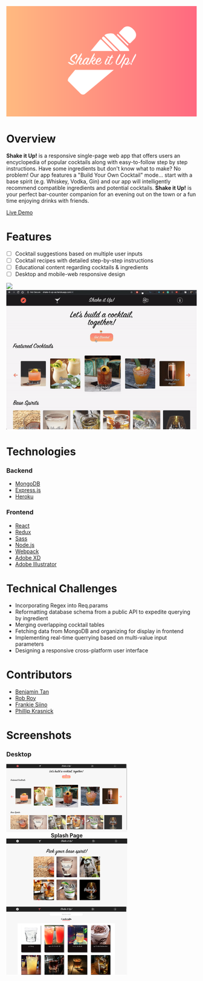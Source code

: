 <img src="https://github.com/BenjaminT88/shake_it_up/blob/master/frontend/src/assets/Logos/SIU%20Logo.png"></img>

# Overview
<strong>Shake it Up!</strong> is a responsive single-page web app that offers users an encyclopedia of popular cocktails along with easy-to-follow step by step instructions. Have some ingredients but don't know what to make? No problem! Our app features a "Build Your Own Cocktail" mode... start with a base spirit (e.g. Whiskey, Vodka, Gin) and our app will intelligently recommend compatible ingredients and potential cocktails. <strong>Shake it Up!</strong> is your perfect bar-counter companion for an evening out on the town or a fun time enjoying drinks with friends.

<a href="http://shake-it-up-aa.herokuapp.com" target="_blank">Live Demo</a>

# Features
- [ ] Cocktail suggestions based on multiple user inputs
- [ ] Cocktail recipes with detailed step-by-step instructions
- [ ] Educational content regarding cocktails & ingredients
- [ ] Desktop and mobile-web responsive design

<img src="https://github.com/BenjaminT88/shake_it_up/blob/master/frontend/src/assets/GIFs/discover.gif"></img>
<img src="https://github.com/BenjaminT88/shake_it_up/blob/master/frontend/src/assets/GIFs/byoc.gif"></img>

# Technologies

### Backend

<ul>
    <a href="https://www.mongodb.com/" target="_blank"><li>MongoDB</li></a>
    <a href="https://expressjs.com/" target="_blank"><li>Express.js</li></a>
    <a href="https://www.heroku.com/" target="_blank"><li>Heroku</li></a>
</ul>

### Frontend

<ul>
    <a href="https://reactjs.org/" target="_blank"><li>React</li></a>
    <a href="https://redux.js.org/" target="_blank"><li>Redux</li></a>
    <a href="https://sass-lang.com/" target="_blank"><li>Sass</li></a>
    <a href="https://nodejs.org/en/" target="_blank"><li>Node.js</li></a>
    <a href="https://webpack.js.org/" target="_blank"><li>Webpack</li></a>
    <a href="https://www.adobe.com/products/xd.html" target="_blank"><li>Adobe XD</li></a>
    <a href="https://www.adobe.com/products/illustrator.html" target="_blank"><li>Adobe Illustrator</li></a>
</ul>

# Technical Challenges

<ul>
    <li>Incorporating Regex into Req.params</li>
    <li>Reformatting database schema from a public API to expedite querying by ingredient</li>
    <li>Merging overlapping cocktail tables</li>
    <li>Fetching data from MongoDB and organizing for display in frontend</li>
    <li>Implementing real-time querrying based on multi-value input parameters</li>
    <li>Designing a responsive cross-platform user interface</li>
</ul>

# Contributors

<ul>
    <a href="https://github.com/BenjaminT88" target="_blank"><li>Benjamin Tan</li></a>
    <a href="https://github.com/robmroy" target="_blank"><li>Rob Roy</li></a>
    <a href="https://github.com/fsiino" target="_blank"><li>Frankie Siino</li></a>
    <a href="https://github.com/SkiesXR" target="_blank"><li>Phillip Krasnick</li></a>
</ul>

# Screenshots

### Desktop

<div style="display: flex; flex-wrap: wrap; justify-content: space-between; align-items: center">
    <div style="display: flex; flex-direction: column; justify-content: center; align-items: center">
    <img src="https://github.com/BenjaminT88/shake_it_up/blob/master/frontend/src/assets/Screenshots/desktop-splash.png"         height="180" width="320"></img>
    <span><strong>Splash Page</strong></span>
    </div>
    <img src="https://github.com/BenjaminT88/shake_it_up/blob/master/frontend/src/assets/Screenshots/desktop-byoc-base.png"       height="180" width="320"></img>
    <img src="https://github.com/BenjaminT88/shake_it_up/blob/master/frontend/src/assets/Screenshots/desktop-cocktail-idx.png" height="180" width="320"></img>
</div>

